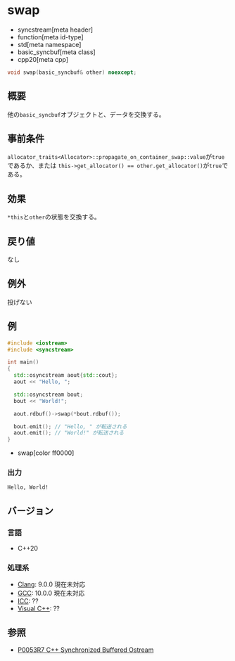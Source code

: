 # swap
* syncstream[meta header]
* function[meta id-type]
* std[meta namespace]
* basic_syncbuf[meta class]
* cpp20[meta cpp]


```cpp
void swap(basic_syncbuf& other) noexcept;
```

## 概要
他の`basic_syncbuf`オブジェクトと、データを交換する。


## 事前条件
`allocator_­traits<Allocator>::propagate_­on_­container_­swap::value`が`true`であるか、または
`this->get_­allocator() == other.get_­allocator()`が`true`である。


## 効果
`*this`と`other`の状態を交換する。


## 戻り値
なし


## 例外
投げない


## 例
```cpp example
#include <iostream>
#include <syncstream>

int main()
{
  std::osyncstream aout{std::cout};
  aout << "Hello, ";

  std::osyncstream bout;
  bout << "World!";

  aout.rdbuf()->swap(*bout.rdbuf());

  bout.emit(); // "Hello, " が転送される
  aout.emit(); // "World!" が転送される
}
```
* swap[color ff0000]

### 出力
```
Hello, World!
```


## バージョン
### 言語
- C++20

### 処理系
- [Clang](/implementation.md#clang): 9.0.0 現在未対応
- [GCC](/implementation.md#gcc): 10.0.0 現在未対応
- [ICC](/implementation.md#icc): ??
- [Visual C++](/implementation.md#visual_cpp): ??


## 参照
- [P0053R7 C++ Synchronized Buffered Ostream](http://www.open-std.org/jtc1/sc22/wg21/docs/papers/2017/p0053r7.pdf)
